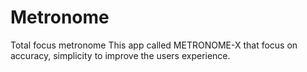 # Metronome
Total focus metronome
This app called METRONOME-X that focus on accuracy, simplicity to improve the users experience.


